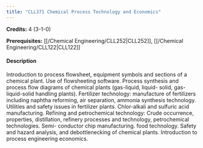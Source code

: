 ```yaml
---
title: "CLL371 Chemical Process Technology and Economics"
---
```

**Credits:** 4 (3-1-0)

**Prerequisites:** [[/Chemical Engineering/CLL252|CLL252]], [[/Chemical Engineering/CLL122|CLL122]]

#### Description
Introduction to process flowsheet, equipment symbols and sections of a chemical plant. Use of flowsheeting software. Process synthesis and process flow diagrams of chemical plants (gas-liquid, liquid- solid, gas-liquid-solid handling plants). Fertilizer technology: manufacture of fertilizers including naphtha reforming, air separation, ammonia synthesis technology. Utilities and safety issues in fertilizer plants. Chlor-alkali and sulfuric acid manufacturing. Refining and petrochemical technology: Crude occurrence, properties, distillation, refinery processes and technology, petrochemical technologies. Semi- conductor chip manufacturing. food technology. Safety and hazard analysis, and debottlenecking of chemical plants. Introduction to process engineering economics.